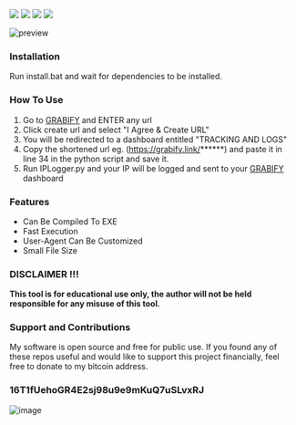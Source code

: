 <a href="https://github.com/chainski/IPLogger"><img src="https://img.shields.io/badge/OPEN--SOURCE-YES-green"></a>
<a href="https://github.com/chainski/IPLogger"><img src="https://img.shields.io/badge/PYTHON-3.10-green"></a>
<a href="https://github.com/chainski/IPLogger"><img src="https://img.shields.io/badge/license-GPL--3.0-orange"></a> 
<a href="https://github.com/chainski/IPLogger"><img src="https://img.shields.io/badge/contributions-welcome-green"></a>

![preview](https://user-images.githubusercontent.com/96607632/181107703-a3bc1a67-4219-4e5f-b685-cf2c541bbd5f.png)

### Installation
Run install.bat and wait for dependencies to be installed.

### How To Use


1. Go to [GRABIFY](https://grabify.link) and ENTER any url
2. Click create url and select "I Agree & Create URL"
3. You will be redirected to a dashboard entitled "TRACKING AND LOGS"
4. Copy the shortened url eg. (https://grabify.link/******) and paste it in line 34 in the python script and save it.
5. Run IPLogger.py and your IP will be logged and sent to your [GRABIFY](https://grabify.link) dashboard 


### Features

- Can Be Compiled To EXE
- Fast Execution
- User-Agent Can Be Customized
- Small File Size

### DISCLAIMER !!! 

**This tool is for educational use only, the author will not be held responsible for any misuse of this tool.**

### Support and Contributions
My software is open source and free for public use. 
If you found any of these repos useful and would like to support this project financially, 
feel free to donate to my bitcoin address.

### 16T1fUehoGR4E2sj98u9e9mKuQ7uSLvxRJ
![image](https://user-images.githubusercontent.com/96607632/173610346-a08309b7-7ce5-4be8-88f2-d79cb6e9c3bf.png)
